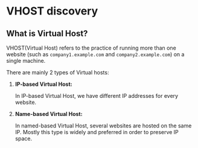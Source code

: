 # VHOST discovery

## What is Virtual Host?

VHOST(Virtual Host) refers to the practice of running more than one website (such as `company1.example.com` and `company2.example.com`) on a single machine.&#x20;

There are mainly 2 types of Virtual hosts:

1.  **IP-based Virtual Host:**

    In IP-based Virtual Host, we have different IP addresses for every website.
2.  **Name-based Virtual Host:**

    In named-based Virtual Host, several websites are hosted on the same IP. Mostly this type is widely and preferred in order to preserve IP space.



